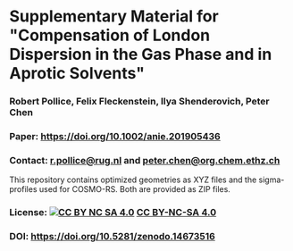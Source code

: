 # Supplementary Material for "Compensation of London Dispersion in the Gas Phase and in Aprotic Solvents"
### Robert Pollice, Felix Fleckenstein, Ilya Shenderovich, Peter Chen
### Paper: https://doi.org/10.1002/anie.201905436
### Contact: r.pollice@rug.nl and peter.chen@org.chem.ethz.ch

This repository contains optimized geometries as XYZ files and the sigma-profiles used for COSMO-RS. Both are provided as ZIP files.

### License: [![CC BY NC SA 4.0][cc-by-nc-sa-button]][cc-by-nc-sa] [CC BY-NC-SA 4.0][cc-by-nc-sa]

[cc-by-nc-sa]: https://creativecommons.org/licenses/by-nc-sa/4.0/
[cc-by-nc-sa-button]: https://i.creativecommons.org/l/by-nc-sa/4.0/88x31.png

### DOI: https://doi.org/10.5281/zenodo.14673516
